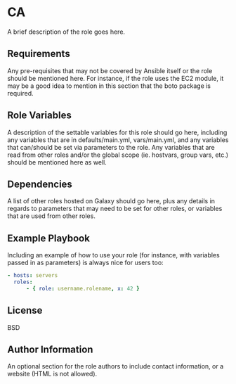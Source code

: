# CA

A brief description of the role goes here.

## Requirements

Any pre-requisites that may not be covered by Ansible itself or the role
should be mentioned here. For instance, if the role uses the EC2 module,
it may be a good idea to mention in this section that the boto
package is required.

## Role Variables

A description of the settable variables for this role should go here,
including any variables that are in defaults/main.yml, vars/main.yml,
and any variables that can/should be set via parameters to the role.
Any variables that are read from other roles and/or the global scope
(ie. hostvars, group vars, etc.) should be mentioned here as well.

## Dependencies

A list of other roles hosted on Galaxy should go here, plus any details in
regards to parameters that may need to be set for other roles, or variables
that are used from other roles.

## Example Playbook

Including an example of how to use your role (for instance, with variables
passed in as parameters) is always nice for users too:

```yaml
- hosts: servers
  roles:
      - { role: username.rolename, x: 42 }
```

## License

BSD

## Author Information

An optional section for the role authors to include contact information,
or a website (HTML is not allowed).
